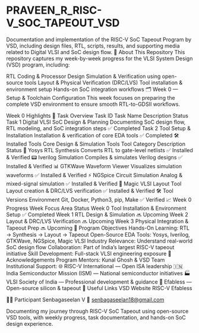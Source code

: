 # PRAVEEN_R_RISC-V_SOC_TAPEOUT_VSD
Documentation and implementation of the RISC-V SoC Tapeout Program by VSD, including design files, RTL, scripts, results, and supporting media related to Digital VLSI and SoC design flow.
📌 About This Repository
This repository captures my week-by-week progress for the VLSI System Design (VSD) program, including:

RTL Coding & Processor Design
Simulation & Verification using open-source tools
Layout & Physical Verification (DRC/LVS)
Tool installation & environment setup
Hands-on SoC integration workflows
🗂️ Week 0 — Setup & Toolchain Configuration
This week focuses on preparing the complete VSD environment to ensure smooth RTL-to-GDSII workflows.

Week 0 Highlights
📌 Task Overview
Task ID	Task Name	Description	Status
Task 1	Digital VLSI SoC Design & Planning	Documenting SoC design flow, RTL modeling, and SoC integration steps	✅ Completed
Task 2	Tool Setup & Installation	Installation & verification of core EDA tools	✅ Completed
🛠️ Installed Tools
Core Design & Simulation Tools
Tool	Category	Description	Status
🧠 Yosys	RTL Synthesis	Converts RTL to gate-level netlists	✅ Installed & Verified
📟 Iverilog	Simulation	Compiles & simulates Verilog designs	✅ Installed & Verified
📊 GTKWave	Waveform Viewer	Visualizes simulation waveforms	✅ Installed & Verified
⚡ NGSpice	Circuit Simulation	Analog & mixed-signal simulation	✅ Installed & Verified
🎨 Magic VLSI	Layout Tool	Layout creation & DRC/LVS verification	✅ Installed & Verified
🛠️ Tool Versions	Environment	Git, Docker, Python3, pip, Make	✅ Verified
📈 Week 0 Progress
Week	Focus Area	Status
Week 0	Tool Installation & Environment Setup	✅ Completed
Week 1	RTL Design & Simulation	🔜 Upcoming
Week 2	Layout & DRC/LVS Verification	🔜 Upcoming
Week 3	Physical Integration & Tapeout Prep	🔜 Upcoming
🌟 Program Objectives
Hands-On Learning: RTL → Synthesis → Layout → Tapeout
Open-Source EDA Tools: Yosys, Iverilog, GTKWave, NGSpice, Magic VLSI
Industry Relevance: Understand real-world SoC design flow
Collaboration: Part of India’s largest RISC-V tapeout initiative
Skill Development: Full-stack VLSI engineering exposure
🙏 Acknowledgements
Program Mentors: Kunal Ghosh & VSD Team
Institutional Support:
🌐 RISC-V International — Open ISA leadership
🇮🇳 India Semiconductor Mission (ISM) — National semiconductor initiatives
🏭 VLSI Society of India — Professional development & guidance
🔧 Efabless — Open-source silicon & tapeout
🔗 Useful Links
VSD Website
RISC-V
Efabless

👨‍💻 Participant
Senbagaseelan V
📧 senbagaseelan18@gmail.com

Documenting my journey through RISC-V SoC Tapeout using open-source VSD tools, with weekly progress, task documentation, and hands-on SoC design experience.
